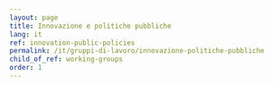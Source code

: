 ```yaml
---
layout: page
title: Innovazione e politiche pubbliche
lang: it
ref: innovation-public-policies
permalink: /it/gruppi-di-lavoro/innovazione-politiche-pubbliche
child_of_ref: working-groups
order: 1
---
```

